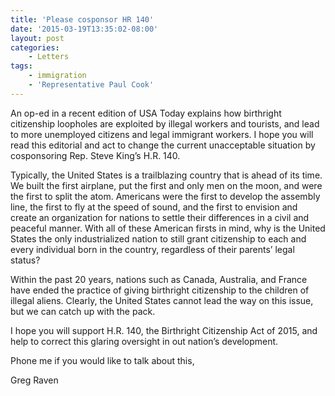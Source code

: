 ```yaml
---
title: 'Please cosponsor HR 140'
date: '2015-03-19T13:35:02-08:00'
layout: post
categories:
    - Letters
tags:
    - immigration
    - 'Representative Paul Cook'
---
```


An op-ed in a recent edition of USA Today explains how birthright citizenship loopholes are exploited by illegal workers and tourists, and lead to more unemployed citizens and legal immigrant workers. I hope you will read this editorial and act to change the current unacceptable situation by cosponsoring Rep. Steve King’s H.R. 140.

Typically, the United States is a trailblazing country that is ahead of its time. We built the first airplane, put the first and only men on the moon, and were the first to split the atom. Americans were the first to develop the assembly line, the first to fly at the speed of sound, and the first to envision and create an organization for nations to settle their differences in a civil and peaceful manner. With all of these American firsts in mind, why is the United States the only industrialized nation to still grant citizenship to each and every individual born in the country, regardless of their parents’ legal status?

Within the past 20 years, nations such as Canada, Australia, and France have ended the practice of giving birthright citizenship to the children of illegal aliens. Clearly, the United States cannot lead the way on this issue, but we can catch up with the pack.

I hope you will support H.R. 140, the Birthright Citizenship Act of 2015, and help to correct this glaring oversight in out nation’s development.

Phone me if you would like to talk about this,

Greg Raven